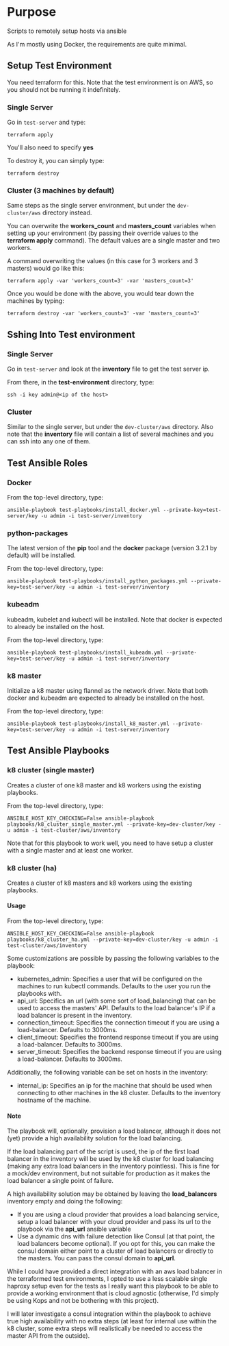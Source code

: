 # Purpose

Scripts to remotely setup hosts via ansible

As I'm mostly using Docker, the requirements are quite minimal.

## Setup Test Environment

You need terraform for this. Note that the test environment is on AWS, so you should not be running it indefinitely.

### Single Server

Go in ```test-server``` and type:

```
terraform apply
```

You'll also need to specify **yes**

To destroy it, you can simply type:

```
terraform destroy
```

### Cluster (3 machines by default)

Same steps as the single server environment, but under the ```dev-cluster/aws``` directory instead.

You can overwrite the **workers_count** and **masters_count** variables when setting up your environment (by passing their override values to the **terraform apply** command). The default values are a single master and two workers.

A command overwriting the values (in this case for 3 workers and 3 masters) would go like this:

```
terraform apply -var 'workers_count=3' -var 'masters_count=3'
```

Once you would be done with the above, you would tear down the machines by typing:

```
terraform destroy -var 'workers_count=3' -var 'masters_count=3'
```

## Sshing Into Test environment

### Single Server

Go in ```test-server``` and look at the **inventory** file to get the test server ip.

From there, in the **test-environment** directory, type:

```
ssh -i key admin@<ip of the host>
```

### Cluster

Similar to the single server, but under the ```dev-cluster/aws``` directory. Also note that the **inventory** file will contain a list of several machines and you can ssh into any one of them.

## Test Ansible Roles

### Docker

From the top-level directory, type:

```
ansible-playbook test-playbooks/install_docker.yml --private-key=test-server/key -u admin -i test-server/inventory
```

### python-packages

The latest version of the **pip** tool and the **docker** package (version 3.2.1 by default) will be installed.

From the top-level directory, type:

```
ansible-playbook test-playbooks/install_python_packages.yml --private-key=test-server/key -u admin -i test-server/inventory
```

### kubeadm

kubeadm, kubelet and kubectl will be installed. Note that docker is expected to already be installed on the host.

From the top-level directory, type:

```
ansible-playbook test-playbooks/install_kubeadm.yml --private-key=test-server/key -u admin -i test-server/inventory
```

### k8 master

Initialize a k8 master using flannel as the network driver. Note that both docker and kubeadm are expected to already be installed on the host.

From the top-level directory, type:

```
ansible-playbook test-playbooks/install_k8_master.yml --private-key=test-server/key -u admin -i test-server/inventory
```

## Test Ansible Playbooks

### k8 cluster (single master)

Creates a cluster of one k8 master and k8 workers using the existing playbooks.

From the top-level directory, type:

```
ANSIBLE_HOST_KEY_CHECKING=False ansible-playbook playbooks/k8_cluster_single_master.yml --private-key=dev-cluster/key -u admin -i test-cluster/aws/inventory
```

Note that for this playbook to work well, you need to have setup a cluster with a single master and at least one worker.

### k8 cluster (ha)

Creates a cluster of k8 masters and k8 workers using the existing playbooks. 

#### Usage 

From the top-level directory, type:

```
ANSIBLE_HOST_KEY_CHECKING=False ansible-playbook playbooks/k8_cluster_ha.yml --private-key=dev-cluster/key -u admin -i test-cluster/aws/inventory
```

Some customizations are possible by passing the following variables to the playbook:
- kubernetes_admin: Specifies a user that will be configured on the machines to run kubectl commands. Defaults to the user you run the playbooks with.
- api_url: Specifics an url (with some sort of load_balancing) that can be used to access the masters' API. Defaults to the load balancer's IP if a load balancer is present in the inventory.
- connection_timeout: Specifies the connection timeout if you are using a load-balancer. Defaults to 3000ms.
- client_timeout: Specifies the frontend response timeout if you are using a load-balancer. Defaults to 3000ms.
- server_timeout: Specifies the backend response timeout if you are using a load-balancer. Defaults to 3000ms.

Additionally, the following variable can be set on hosts in the inventory:
- internal_ip: Specifies an ip for the machine that should be used when connecting to other machines in the k8 cluster. Defaults to the inventory hostname of the machine.

#### Note

The playbook will, optionally, provision a load balancer, although it does not (yet) provide a high availability solution for the load balancing.

If the load balancing part of the script is used, the ip of the first load balancer in the inventory will be used by the k8 cluster for load balancing (making any extra load balancers in the inventory pointless). This is fine for a mock/dev environment, but not suitable for production as it makes the load balancer a single point of failure.

A high availability solution may be obtained by leaving the **load_balancers** inventory empty and doing the following:
- If you are using a cloud provider that provides a load balancing service, setup a load balancer with your cloud provider and pass its url to the playbook via the **api_url** ansible variable
- Use a dynamic dns with failure detection like Consul (at that point, the load balancers become optional). If you opt for this, you can make the consul domain either point to a cluster of load balancers or directly to the masters. You can pass the consul domain to **api_url**.

While I could have provided a direct integration with an aws load balancer in the terraformed test environments, I opted to use a less scalable single haproxy setup even for the tests as I really want this playbook to be able to provide a working environment that is cloud agnostic (otherwise, I'd simply be using Kops and not be bothering with this project).

I will later investigate a consul integration within the playbook to achieve true high availability with no extra steps (at least for internal use within the k8 cluster, some extra steps will realistically be needed to access the master API from the outside).